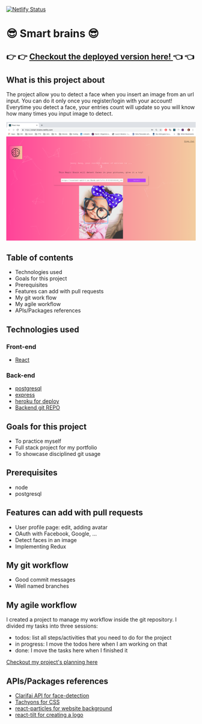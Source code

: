 [![Netlify Status](https://api.netlify.com/api/v1/badges/19e5d51f-fedb-49c6-9734-dae08fb1414f/deploy-status)](https://app.netlify.com/sites/smart-brains/deploys)

# :sunglasses: Smart brains :sunglasses: 

## :point_right: :point_right: [Checkout the deployed version here! ](https://smart-brains.netlify.com/) :point_left: :point_left:

## What is this project about

The project allow you to detect a face when you insert an image from an url input. You can do it only once you register/login with your account! Everytime you detect a face, your entries count will update so you will know how many times you input image to detect.

![smart-brains-interface](https://github.com/jendang/smart-brains-client/blob/master/smart-brains-ui.png)

## Table of contents

* Technologies used
* Goals for this project
* Prerequisites 
* Features can add with pull requests
* My git work flow
* My agile workflow
* APIs/Packages references

## Technologies used

### Front-end

* [React](https://github.com/jendang/smart-brains-client/blob/master/create-react-app-docs)

### Back-end

* [postgresql](https://www.postgresql.org/)
* [express](https://expressjs.com/)
* [heroku for deploy](https://devcenter.heroku.com/articles/getting-started-with-nodejs)
* [Backend git REPO](https://github.com/jendang/smart-brains-server)

## Goals for this project

* To practice myself
* Full stack project for my portfolio
* To showcase disciplined git usage 

## Prerequisites

* node
* postgresql

## Features can add with pull requests

* User profile page: edit, adding avatar
* OAuth with Facebook, Google, ...
* Detect faces in an image
* Implementing Redux 

## My git workflow

* Good commit messages
* Well named branches

## My agile workflow 

I created a project to manage my workflow inside the git repository. I divided my tasks into three sessions:
* todos: list all steps/activities that you need to do for the project
* in progress: I move the todos here when I am working on that
* done: I move the tasks here when I finished it

[Checkout my project's planning here](https://github.com/jendang/smart-brains-client/projects/1)

## APIs/Packages references

* [Clarifai API for face-detection](https://www.clarifai.com/models/face-detection-image-recognition-model-a403429f2ddf4b49b307e318f00e528b-detection)
* [Tachyons for CSS](https://tachyons.io/)
* [react-particles for website background](https://www.npmjs.com/package/react-particles-js)
* [react-tilt for creating a logo](https://www.npmjs.com/package/react-tilt)




